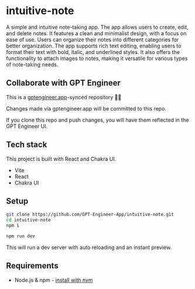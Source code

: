 # intuitive-note

A simple and intuitive note-taking app. The app allows users to create, edit, and delete notes. It features a clean and minimalist design, with a focus on ease of use. Users can organize their notes into different categories for better organization. The app supports rich text editing, enabling users to format their text with bold, italic, and underlined styles. It also offers the functionality to attach images to notes, making it versatile for various types of note-taking needs.

## Collaborate with GPT Engineer

This is a [gptengineer.app](https://gptengineer.app)-synced repository 🌟🤖

Changes made via gptengineer.app will be committed to this repo.

If you clone this repo and push changes, you will have them reflected in the GPT Engineer UI.

## Tech stack

This project is built with React and Chakra UI.

- Vite
- React
- Chakra UI

## Setup

```sh
git clone https://github.com/GPT-Engineer-App/intuitive-note.git
cd intuitive-note
npm i
```

```sh
npm run dev
```

This will run a dev server with auto reloading and an instant preview.

## Requirements

- Node.js & npm - [install with nvm](https://github.com/nvm-sh/nvm#installing-and-updating)
